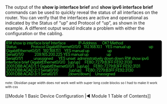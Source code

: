 The output of the **show ip interface brief** and **show ipv6 interface brief** commands can be used to quickly reveal the status of all interfaces on the router. You can verify that the interfaces are active and operational as indicated by the Status of “up” and Protocol of “up”, as shown in the example. A different output would indicate a problem with either the configuration or the cabling.
<p style="font-size: 90%; line-height: 100%; background-color: black; color: limegreen; padding: 0.2em; letter-spacing: -0.05em; word-break: normal; border-radius: 5px;">
R1# show ip interface brief
Interface              IP-Address      OK? Method Status                Protocol
GigabitEthernet0/0/0   192.168.10.1    YES manual up                    up
GigabitEthernet0/0/1   192.168.11.1    YES manual up                    up
Serial0/1/0            209.165.200.225 YES manual up                    up
Serial0/1/1            unassigned      YES unset  administratively down down
R1# show ipv6 interface brief
GigabitEthernet0/0/0   [up/up]    
	FE80::7279:B3FF:FE92:3130    
	2001:DB8:ACAD:1::1
GigabitEthernet0/0/1   [up/up]    
	FE80::7279:B3FF:FE92:3131    
	2001:DB8:ACAD:2::1
Serial0/1/0            [up/up]    
	FE80::7279:B3FF:FE92:3130    
	2001:DB8:ACAD:3::1
Serial0/1/1            [down/down]     Unassigned
</p>
<p style="font-size: 75%;">note: Obsidian page width does not work well with super long code blocks so I had to make it work with css</p>

[[Module 1 Basic Device Configuration |◀ Module 1 Table of Contents]]